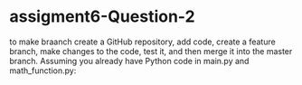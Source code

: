 # assigment6-Question-2
to make braanch create a GitHub repository, add code, create a feature branch, make changes to the code, test it, and then merge it into the master branch. Assuming you already have Python code in main.py and math_function.py:
